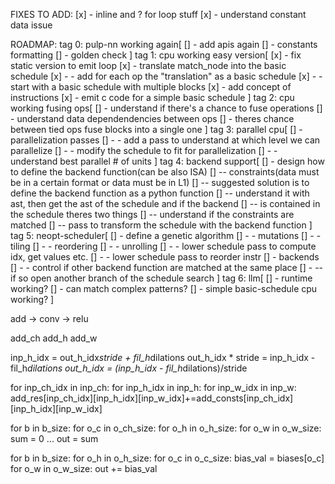 FIXES TO ADD:
[x] - inline and ? for loop stuff
[x] - understand constant data issue

ROADMAP:
tag 0: pulp-nn working again[
    [] - add apis again
    [] - constants formatting
    [] - golden check
]
tag 1: cpu working easy version[
    [x] - fix static version to emit loop
    [x] - translate match_node into the basic schedule
    [x] - - add for each op the "translation" as a basic schedule
    [x] - - start with a basic schedule with multiple blocks
    [x] - add concept of instructions
    [x] - emit c code for a simple basic schedule
]
tag 2: cpu working fusing ops[
    [] - understand if there's a chance to fuse operations
    [] - understand data dependendencies between ops
    [] - theres chance between tied ops fuse blocks into a single one
]
tag 3: parallel cpu[
    [] - parallelization passes
    [] - - add a pass to understand at which level we can parallelize
    [] - - modify the schedule to fit for parallelization
    [] - - understand best parallel # of units
]
tag 4: backend support[
    [] - design how to define the backend function(can be also ISA)
    [] -- constraints(data must be in a certain format or data must be in L1)
    [] -- suggested solution is to define the backend function as a python function
    [] -- understand it with ast, then get the ast of the schedule and if the backend
    [] -- is contained in the schedule theres two things
    [] -- understand if the constraints are matched
    [] -- pass to transform the schedule with the backend function
]
tag 5: neopt-scheduler[
    [] - define a genetic algorithm
    [] - - mutations
    [] - - tiling
    [] - - reordering
    [] - - unrolling
    [] - - lower schedule pass to compute idx, get values etc.
    [] - - lower schedule pass to reorder instr
    [] - backends
    [] - - control if other backend function are matched at the same place
    [] - -- if so open another branch of the schedule search
]
tag 6: llm[
    [] - runtime working?
    [] - can match complex patterns?
    [] - simple basic-schedule cpu working?
]




add -> conv -> relu

add_ch
add_h
add_w

inp_h_idx = out_h_idx*stride + fil_h*dilations
out_h_idx * stride = inp_h_idx - fil_h*dilations
out_h_idx = (inp_h_idx - fil_h*dilations)/stride

for inp_ch_idx in inp_ch:
    for inp_h_idx in inp_h:
        for inp_w_idx in inp_w:
            add_res[inp_ch_idx][inp_h_idx][inp_w_idx]+=add_consts[inp_ch_idx][inp_h_idx][inp_w_idx]


for b in b_size:
    for o_c in o_ch_size:
        for o_h in o_h_size:
            for o_w in o_w_size:
                sum = 0
                ...
                out = sum

for b in b_size:
    for o_h in o_h_size:
        for o_c in o_c_size:
            bias_val = biases[o_c]
            for o_w in o_w_size:
                out += bias_val

